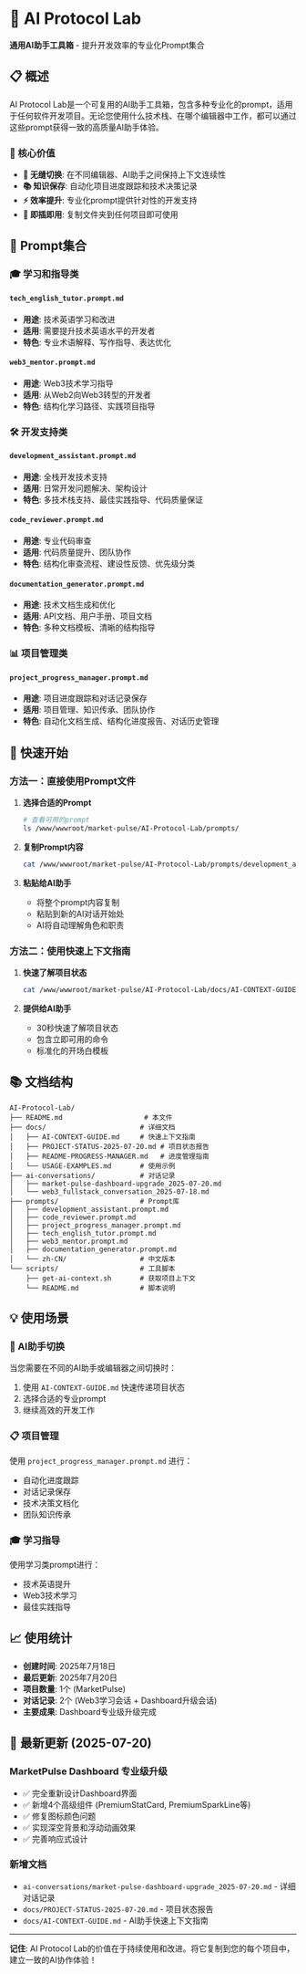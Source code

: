 # 🤖 AI Protocol Lab

**通用AI助手工具箱** - 提升开发效率的专业化Prompt集合

## 📋 概述

AI Protocol Lab是一个可复用的AI助手工具箱，包含多种专业化的prompt，适用于任何软件开发项目。无论您使用什么技术栈、在哪个编辑器中工作，都可以通过这些prompt获得一致的高质量AI助手体验。

### 🎯 核心价值

- **🔄 无缝切换**: 在不同编辑器、AI助手之间保持上下文连续性
- **📚 知识保存**: 自动化项目进度跟踪和技术决策记录
- **⚡ 效率提升**: 专业化prompt提供针对性的开发支持
- **🔧 即插即用**: 复制文件夹到任何项目即可使用

## 📁 Prompt集合

### 🎓 学习和指导类

#### `tech_english_tutor.prompt.md`
- **用途**: 技术英语学习和改进
- **适用**: 需要提升技术英语水平的开发者
- **特色**: 专业术语解释、写作指导、表达优化

#### `web3_mentor.prompt.md`
- **用途**: Web3技术学习指导
- **适用**: 从Web2向Web3转型的开发者
- **特色**: 结构化学习路径、实践项目指导

### 🛠️ 开发支持类

#### `development_assistant.prompt.md`
- **用途**: 全栈开发技术支持
- **适用**: 日常开发问题解决、架构设计
- **特色**: 多技术栈支持、最佳实践指导、代码质量保证

#### `code_reviewer.prompt.md`
- **用途**: 专业代码审查
- **适用**: 代码质量提升、团队协作
- **特色**: 结构化审查流程、建设性反馈、优先级分类

#### `documentation_generator.prompt.md`
- **用途**: 技术文档生成和优化
- **适用**: API文档、用户手册、项目文档
- **特色**: 多种文档模板、清晰的结构指导

### 📊 项目管理类

#### `project_progress_manager.prompt.md`
- **用途**: 项目进度跟踪和对话记录保存
- **适用**: 项目管理、知识传承、团队协作
- **特色**: 自动化文档生成、结构化进度报告、对话历史管理

## 🚀 快速开始

### 方法一：直接使用Prompt文件

1. **选择合适的Prompt**
   ```bash
   # 查看可用的prompt
   ls /www/wwwroot/market-pulse/AI-Protocol-Lab/prompts/
   ```

2. **复制Prompt内容**
   ```bash
   cat /www/wwwroot/market-pulse/AI-Protocol-Lab/prompts/development_assistant.prompt.md
   ```

3. **粘贴给AI助手**
   - 将整个prompt内容复制
   - 粘贴到新的AI对话开始处
   - AI将自动理解角色和职责

### 方法二：使用快速上下文指南

1. **快速了解项目状态**
   ```bash
   cat /www/wwwroot/market-pulse/AI-Protocol-Lab/docs/AI-CONTEXT-GUIDE.md
   ```

2. **提供给AI助手**
   - 30秒快速了解项目状态
   - 包含立即可用的命令
   - 标准化的开场白模板

## 📚 文档结构

```
AI-Protocol-Lab/
├── README.md                    # 本文件
├── docs/                       # 详细文档
│   ├── AI-CONTEXT-GUIDE.md     # 快速上下文指南
│   ├── PROJECT-STATUS-2025-07-20.md # 项目状态报告
│   ├── README-PROGRESS-MANAGER.md   # 进度管理指南
│   └── USAGE-EXAMPLES.md       # 使用示例
├── ai-conversations/           # 对话记录
│   ├── market-pulse-dashboard-upgrade_2025-07-20.md
│   └── web3_fullstack_conversation_2025-07-18.md
├── prompts/                    # Prompt库
│   ├── development_assistant.prompt.md
│   ├── code_reviewer.prompt.md
│   ├── project_progress_manager.prompt.md
│   ├── tech_english_tutor.prompt.md
│   ├── web3_mentor.prompt.md
│   ├── documentation_generator.prompt.md
│   └── zh-CN/                  # 中文版本
└── scripts/                    # 工具脚本
    ├── get-ai-context.sh       # 获取项目上下文
    └── README.md               # 脚本说明
```

## 💡 使用场景

### 🔄 AI助手切换
当您需要在不同的AI助手或编辑器之间切换时：
1. 使用 `AI-CONTEXT-GUIDE.md` 快速传递项目状态
2. 选择合适的专业prompt
3. 继续高效的开发工作

### 📋 项目管理
使用 `project_progress_manager.prompt.md` 进行：
- 自动化进度跟踪
- 对话记录保存
- 技术决策文档化
- 团队知识传承

### 🎓 学习指导
使用学习类prompt进行：
- 技术英语提升
- Web3技术学习
- 最佳实践指导

## 📈 使用统计

- **创建时间**: 2025年7月18日
- **最后更新**: 2025年7月20日
- **项目数量**: 1个 (MarketPulse)
- **对话记录**: 2个 (Web3学习会话 + Dashboard升级会话)
- **主要成果**: Dashboard专业级升级完成

## 📝 最新更新 (2025-07-20)

### **MarketPulse Dashboard 专业级升级**
- ✅ 完全重新设计Dashboard界面
- ✅ 新增4个高级组件 (PremiumStatCard, PremiumSparkLine等)
- ✅ 修复图标颜色问题
- ✅ 实现深空背景和浮动动画效果
- ✅ 完善响应式设计

### **新增文档**
- `ai-conversations/market-pulse-dashboard-upgrade_2025-07-20.md` - 详细对话记录
- `docs/PROJECT-STATUS-2025-07-20.md` - 项目状态报告
- `docs/AI-CONTEXT-GUIDE.md` - AI助手快速上下文指南

---

**记住**: AI Protocol Lab的价值在于持续使用和改进。将它复制到您的每个项目中，建立一致的AI协作体验！
